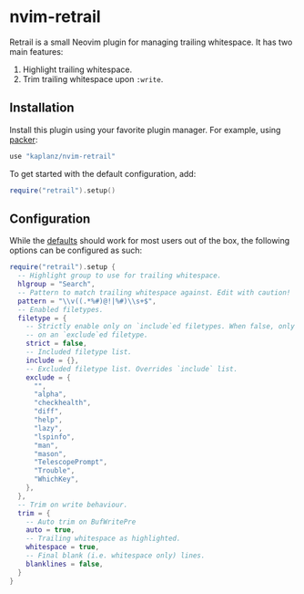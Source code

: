 # nvim-retrail

Retrail is a small Neovim plugin for managing trailing whitespace. It has two
main features:
1. Highlight trailing whitespace.
1. Trim trailing whitespace upon `:write`.

## Installation

Install this plugin using your favorite plugin manager. For example, using
[packer]:

```lua
use "kaplanz/nvim-retrail"
```

To get started with the default configuration, add:

```lua
require("retrail").setup()
```

## Configuration

While the [defaults] should work for most users out of the box, the following
options can be configured as such:

```lua
require("retrail").setup {
  -- Highlight group to use for trailing whitespace.
  hlgroup = "Search",
  -- Pattern to match trailing whitespace against. Edit with caution!
  pattern = "\\v((.*%#)@!|%#)\\s+$",
  -- Enabled filetypes.
  filetype = {
    -- Strictly enable only on `include`ed filetypes. When false, only disabled
    -- on an `exclude`ed filetype.
    strict = false,
    -- Included filetype list.
    include = {},
    -- Excluded filetype list. Overrides `include` list.
    exclude = {
      "",
      "alpha",
      "checkhealth",
      "diff",
      "help",
      "lazy",
      "lspinfo",
      "man",
      "mason",
      "TelescopePrompt",
      "Trouble",
      "WhichKey",
    },
  },
  -- Trim on write behaviour.
  trim = {
    -- Auto trim on BufWritePre
    auto = true,
    -- Trailing whitespace as highlighted.
    whitespace = true,
    -- Final blank (i.e. whitespace only) lines.
    blanklines = false,
  }
}
```

<!-- Reference-style links -->
[defaults]: ./lua/retrail/config/defaults.lua
[packer]:   https://github.com/wbthomason/packer.nvim
